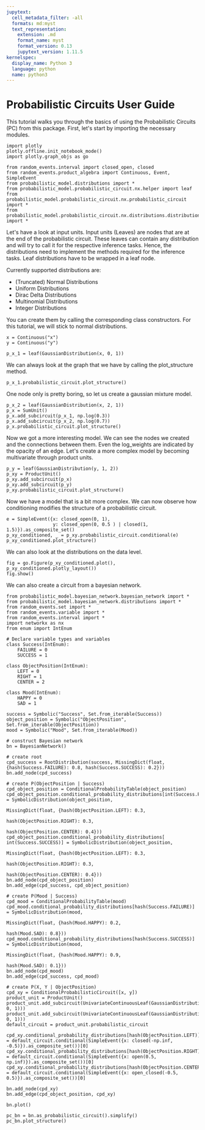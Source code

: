 ```yaml
---
jupytext:
  cell_metadata_filter: -all
  formats: md:myst
  text_representation:
    extension: .md
    format_name: myst
    format_version: 0.13
    jupytext_version: 1.11.5
kernelspec:
  display_name: Python 3
  language: python
  name: python3
---
```


# Probabilistic Circuits User Guide

This tutorial walks you through the basics of using the Probabilistic Circuits (PC) from this package.
First, let's start by importing the necessary modules.

```{code-cell} ipython3
import plotly
plotly.offline.init_notebook_mode()
import plotly.graph_objs as go

from random_events.interval import closed_open, closed
from random_events.product_algebra import Continuous, Event, SimpleEvent
from probabilistic_model.distributions import *
from probabilistic_model.probabilistic_circuit.nx.helper import leaf
from probabilistic_model.probabilistic_circuit.nx.probabilistic_circuit import *
from probabilistic_model.probabilistic_circuit.nx.distributions.distributions import *
```

Let's have a look at input units.
Input units (Leaves) are nodes that are at the end of the probabilistic circuit.
These leaves can contain any distribution and will try to call it for the respective inference tasks.
Hence, the distributions need to implement the methods required for the inference tasks.
Leaf distributions have to be wrapped in a leaf node.

Currently supported distributions are:
- (Truncated) Normal Distributions
- Uniform Distributions
- Dirac Delta Distributions
- Multinomial Distributions
- Integer Distributions

You can create them by calling the corresponding class constructors.
For this tutorial, we will stick to normal distributions.

```{code-cell} ipython3
x = Continuous("x")
y = Continuous("y")

p_x_1 = leaf(GaussianDistribution(x, 0, 1))
```

We can always look at the graph that we have by calling the plot_structure method.

```{code-cell} ipython3
p_x_1.probabilistic_circuit.plot_structure()
```

One node only is pretty boring, so let us create a gaussian mixture model.

```{code-cell} ipython3
p_x_2 = leaf(GaussianDistribution(x, 2, 1))
p_x = SumUnit()
p_x.add_subcircuit(p_x_1, np.log(0.3))
p_x.add_subcircuit(p_x_2, np.log(0.7))
p_x.probabilistic_circuit.plot_structure()
```

Now we got a more interesting model. We can see the nodes we created and the connections between them. Even the log_weights are indicated by the opacity of an edge.
Let's create a more complex model by becoming multivariate through product units.

```{code-cell} ipython3
p_y = leaf(GaussianDistribution(y, 1, 2))
p_xy = ProductUnit()
p_xy.add_subcircuit(p_x)
p_xy.add_subcircuit(p_y)
p_xy.probabilistic_circuit.plot_structure()
```

Now we have a model that is a bit more complex. 
We can now observe how conditioning modifies the structure of a probabilistic circuit.

```{code-cell} ipython3
e = SimpleEvent({x: closed_open(0, 1),
                 y: closed_open(0, 0.5 ) | closed(1, 1.5)}).as_composite_set()
p_xy_conditioned, _ = p_xy.probabilistic_circuit.conditional(e)
p_xy_conditioned.plot_structure()
```

We can also look at the distributions on the data level.

```{code-cell} ipython3
fig = go.Figure(p_xy_conditioned.plot(), p_xy_conditioned.plotly_layout())
fig.show()
```

We can also create a circuit from a bayesian network.

```{code-cell} ipython3
from probabilistic_model.bayesian_network.bayesian_network import *
from probabilistic_model.bayesian_network.distributions import *
from random_events.set import *
from random_events.variable import *
from random_events.interval import *
import networkx as nx
from enum import IntEnum

# Declare variable types and variables
class Success(IntEnum):
    FAILURE = 0
    SUCCESS = 1
    
class ObjectPosition(IntEnum):
    LEFT = 0
    RIGHT = 1
    CENTER = 2
    
class Mood(IntEnum):
    HAPPY = 0
    SAD = 1

success = Symbolic("Success", Set.from_iterable(Success))
object_position = Symbolic("ObjectPosition", Set.from_iterable(ObjectPosition))
mood = Symbolic("Mood", Set.from_iterable(Mood))

# construct Bayesian network
bn = BayesianNetwork()

# create root
cpd_success = RootDistribution(success, MissingDict(float, {hash(Success.FAILURE): 0.8, hash(Success.SUCCESS): 0.2}))
bn.add_node(cpd_success)

# create P(ObjectPosition | Success)
cpd_object_position = ConditionalProbabilityTable(object_position)
cpd_object_position.conditional_probability_distributions[int(Success.FAILURE)] = SymbolicDistribution(object_position, 
                                                                                                       MissingDict(float, {hash(ObjectPosition.LEFT): 0.3, 
                                                                                                                           hash(ObjectPosition.RIGHT): 0.3, 
                                                                                                                           hash(ObjectPosition.CENTER): 0.4}))
cpd_object_position.conditional_probability_distributions[ int(Success.SUCCESS)] = SymbolicDistribution(object_position,
                                                                                                        MissingDict(float, {hash(ObjectPosition.LEFT): 0.3, 
                                                                                                                            hash(ObjectPosition.RIGHT): 0.3, 
                                                                                                                            hash(ObjectPosition.CENTER): 0.4}))
bn.add_node(cpd_object_position)
bn.add_edge(cpd_success, cpd_object_position)

# create P(Mood | Success)
cpd_mood = ConditionalProbabilityTable(mood)
cpd_mood.conditional_probability_distributions[hash(Success.FAILURE)] = SymbolicDistribution(mood, 
                                                                                            MissingDict(float, {hash(Mood.HAPPY): 0.2, 
                                                                                                                hash(Mood.SAD): 0.8}))
cpd_mood.conditional_probability_distributions[hash(Success.SUCCESS)] = SymbolicDistribution(mood, 
                                                                                            MissingDict(float, {hash(Mood.HAPPY): 0.9, 
                                                                                                                hash(Mood.SAD): 0.1}))
bn.add_node(cpd_mood)
bn.add_edge(cpd_success, cpd_mood)

# create P(X, Y | ObjectPosition)
cpd_xy = ConditionalProbabilisticCircuit([x, y])
product_unit = ProductUnit()
product_unit.add_subcircuit(UnivariateContinuousLeaf(GaussianDistribution(x, 0, 1)))
product_unit.add_subcircuit(UnivariateContinuousLeaf(GaussianDistribution(y, 0, 1)))
default_circuit = product_unit.probabilistic_circuit

cpd_xy.conditional_probability_distributions[hash(ObjectPosition.LEFT)] = default_circuit.conditional(SimpleEvent({x: closed(-np.inf, -0.5)}).as_composite_set())[0]
cpd_xy.conditional_probability_distributions[hash(ObjectPosition.RIGHT)] = default_circuit.conditional(SimpleEvent({x: open(0.5, np.inf)}).as_composite_set())[0]
cpd_xy.conditional_probability_distributions[hash(ObjectPosition.CENTER)] = default_circuit.conditional(SimpleEvent({x: open_closed(-0.5, 0.5)}).as_composite_set())[0]

bn.add_node(cpd_xy)
bn.add_edge(cpd_object_position, cpd_xy)

bn.plot()
```

```{code-cell} ipython3
pc_bn = bn.as_probabilistic_circuit().simplify()
pc_bn.plot_structure()

```
